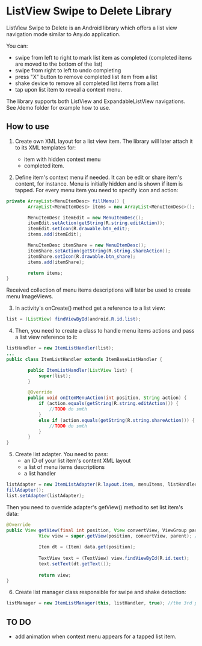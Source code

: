 ListView Swipe to Delete Library
=======================================

ListView Swipe to Delete is an Android library which offers a list view navigation mode similar to Any.do application.

You can:
* swipe from left to right to mark list item as completed (completed items are moved to the bottom of the list)
* swipe from right to left to undo completing
* press "X" button to remove completed list item from a list
* shake device to remove all completed list items from a list
* tap upon list item to reveal a context menu.

The library supports both ListView and ExpandableListView navigations.
See /demo folder for example how to use.

How to use
----------

1. Create own XML layout for a list view item.
   The library will later attach it to its XML templates for:
   * item with hidden context menu
   * completed item.

2. Define item's context menu if needed.
   It can be edit or share item's content, for instance. Menu is initially hidden and is shown if item is tapped.
   For every menu item you need to specify icon and action:
```java
private ArrayList<MenuItemDesc> fillMenu() {
	    ArrayList<MenuItemDesc> items = new ArrayList<MenuItemDesc>();

	    MenuItemDesc itemEdit = new MenuItemDesc();
	    itemEdit.setAction(getString(R.string.editAction));
	    itemEdit.setIcon(R.drawable.btn_edit);
	    items.add(itemEdit);

	    MenuItemDesc itemShare = new MenuItemDesc();
	    itemShare.setAction(getString(R.string.shareAction));
	    itemShare.setIcon(R.drawable.btn_share);
	    items.add(itemShare);

	    return items;
}
```
   Received collection of menu items descriptions will later be used to create menu ImageViews.

3. In activity's onCreate() method get a reference to a list view:
```java
list = (ListView) findViewById(android.R.id.list);
```

4. Then, you need to create a class to handle menu items actions and pass a list view reference to it:
```java
listHandler = new ItemListHandler(list);
...
public class ItemListHandler extends ItemBaseListHandler {

	    public ItemListHandler(ListView list) {
		    super(list);
	    }

	    @Override
	    public void onItemMenuAction(int position, String action) {
		    if (action.equals(getString(R.string.editAction))) {
		    	//TODO do smth
		    }
		    else if (action.equals(getString(R.string.shareAction))) {
		    	//TODO do smth
		    }
	    }
}
```

5. Create list adapter.
   You need to pass:
   * an ID of your list item's content XML layout
   * a list of menu items descriptions
   * a list handler
```java
listAdapter = new ItemListAdapter(R.layout.item, menuItems, listHandler);
fillAdapter();
list.setAdapter(listAdapter);
```
   Then you need to override adapter's getView() method to set list item's data:
```java
@Override
public View getView(final int position, View convertView, ViewGroup parent) {
	        View view = super.getView(position, convertView, parent); //parent adapter is responsible for view creation and list animations
	
	        Item dt = (Item) data.get(position);
		
	        TextView text = (TextView) view.findViewById(R.id.text);
	        text.setText(dt.getText());
	
	        return view;
}
```

6. Create list manager class responsible for swipe and shake detection:
```java
listManager = new ItemListManager(this, listHandler, true); //the 3rd parameter in constructor enables shake detection
```

TO DO
-----

* add animation when context menu appears for a tapped list item.
